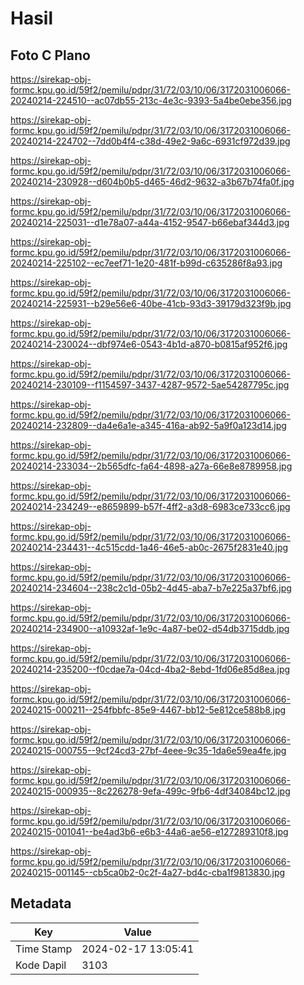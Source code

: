 # Hasil

## Foto C Plano

https://sirekap-obj-formc.kpu.go.id/59f2/pemilu/pdpr/31/72/03/10/06/3172031006066-20240214-224510--ac07db55-213c-4e3c-9393-5a4be0ebe356.jpg

https://sirekap-obj-formc.kpu.go.id/59f2/pemilu/pdpr/31/72/03/10/06/3172031006066-20240214-224702--7dd0b4f4-c38d-49e2-9a6c-6931cf972d39.jpg

https://sirekap-obj-formc.kpu.go.id/59f2/pemilu/pdpr/31/72/03/10/06/3172031006066-20240214-230928--d604b0b5-d465-46d2-9632-a3b67b74fa0f.jpg

https://sirekap-obj-formc.kpu.go.id/59f2/pemilu/pdpr/31/72/03/10/06/3172031006066-20240214-225031--d1e78a07-a44a-4152-9547-b66ebaf344d3.jpg

https://sirekap-obj-formc.kpu.go.id/59f2/pemilu/pdpr/31/72/03/10/06/3172031006066-20240214-225102--ec7eef71-1e20-481f-b99d-c635286f8a93.jpg

https://sirekap-obj-formc.kpu.go.id/59f2/pemilu/pdpr/31/72/03/10/06/3172031006066-20240214-225931--b29e56e6-40be-41cb-93d3-39179d323f9b.jpg

https://sirekap-obj-formc.kpu.go.id/59f2/pemilu/pdpr/31/72/03/10/06/3172031006066-20240214-230024--dbf974e6-0543-4b1d-a870-b0815af952f6.jpg

https://sirekap-obj-formc.kpu.go.id/59f2/pemilu/pdpr/31/72/03/10/06/3172031006066-20240214-230109--f1154597-3437-4287-9572-5ae54287795c.jpg

https://sirekap-obj-formc.kpu.go.id/59f2/pemilu/pdpr/31/72/03/10/06/3172031006066-20240214-232809--da4e6a1e-a345-416a-ab92-5a9f0a123d14.jpg

https://sirekap-obj-formc.kpu.go.id/59f2/pemilu/pdpr/31/72/03/10/06/3172031006066-20240214-233034--2b565dfc-fa64-4898-a27a-66e8e8789958.jpg

https://sirekap-obj-formc.kpu.go.id/59f2/pemilu/pdpr/31/72/03/10/06/3172031006066-20240214-234249--e8659899-b57f-4ff2-a3d8-6983ce733cc6.jpg

https://sirekap-obj-formc.kpu.go.id/59f2/pemilu/pdpr/31/72/03/10/06/3172031006066-20240214-234431--4c515cdd-1a46-46e5-ab0c-2675f2831e40.jpg

https://sirekap-obj-formc.kpu.go.id/59f2/pemilu/pdpr/31/72/03/10/06/3172031006066-20240214-234604--238c2c1d-05b2-4d45-aba7-b7e225a37bf6.jpg

https://sirekap-obj-formc.kpu.go.id/59f2/pemilu/pdpr/31/72/03/10/06/3172031006066-20240214-234900--a10932af-1e9c-4a87-be02-d54db3715ddb.jpg

https://sirekap-obj-formc.kpu.go.id/59f2/pemilu/pdpr/31/72/03/10/06/3172031006066-20240214-235200--f0cdae7a-04cd-4ba2-8ebd-1fd06e85d8ea.jpg

https://sirekap-obj-formc.kpu.go.id/59f2/pemilu/pdpr/31/72/03/10/06/3172031006066-20240215-000211--254fbbfc-85e9-4467-bb12-5e812ce588b8.jpg

https://sirekap-obj-formc.kpu.go.id/59f2/pemilu/pdpr/31/72/03/10/06/3172031006066-20240215-000755--9cf24cd3-27bf-4eee-9c35-1da6e59ea4fe.jpg

https://sirekap-obj-formc.kpu.go.id/59f2/pemilu/pdpr/31/72/03/10/06/3172031006066-20240215-000935--8c226278-9efa-499c-9fb6-4df34084bc12.jpg

https://sirekap-obj-formc.kpu.go.id/59f2/pemilu/pdpr/31/72/03/10/06/3172031006066-20240215-001041--be4ad3b6-e6b3-44a6-ae56-e127289310f8.jpg

https://sirekap-obj-formc.kpu.go.id/59f2/pemilu/pdpr/31/72/03/10/06/3172031006066-20240215-001145--cb5ca0b2-0c2f-4a27-bd4c-cba1f9813830.jpg


## Metadata

| Key        | Value               |
| ---------- | ------------------- |
| Time Stamp | 2024-02-17 13:05:41 |
| Kode Dapil | 3103                |



